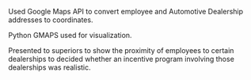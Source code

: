 Used Google Maps API to convert employee and Automotive Dealership addresses to coordinates. 

Python GMAPS used for visualization. 

Presented to superiors to show the proximity of employees to certain dealerships to decided whether an incentive program involving those dealerships was realistic. 

